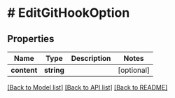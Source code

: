 # # EditGitHookOption

## Properties

Name | Type | Description | Notes
------------ | ------------- | ------------- | -------------
**content** | **string** |  | [optional]

[[Back to Model list]](../../README.md#models) [[Back to API list]](../../README.md#endpoints) [[Back to README]](../../README.md)
